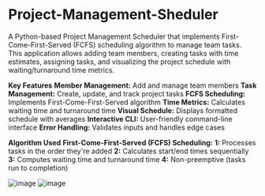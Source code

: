 # Project-Management-Sheduler
A Python-based Project Management Scheduler that implements First-Come-First-Served (FCFS) scheduling algorithm to manage team tasks. This application allows adding team members, creating tasks with time estimates, assigning tasks, and visualizing the project schedule with waiting/turnaround time metrics.

**Key Features**
**Member Management:** Add and manage team members
**Task Management:** Create, update, and track project tasks
**FCFS Scheduling:** Implements First-Come-First-Served algorithm
**Time Metrics:** Calculates waiting time and turnaround time
**Visual Schedule:** Displays formatted schedule with averages
**Interactive CLI:** User-friendly command-line interface
**Error Handling:** Validates inputs and handles edge cases

**Algorithm Used**
**First-Come-First-Served (FCFS) Scheduling:**
**1:** Processes tasks in the order they're added
**2:** Calculates start/end times sequentially
**3:** Computes waiting time and turnaround time
**4:** Non-preemptive (tasks run to completion)

![image](https://github.com/user-attachments/assets/b6d50d30-db8b-450d-a851-aedf96541355)
![image](https://github.com/user-attachments/assets/f80822c1-fd35-4f55-8b5d-aec99de4cd62)
